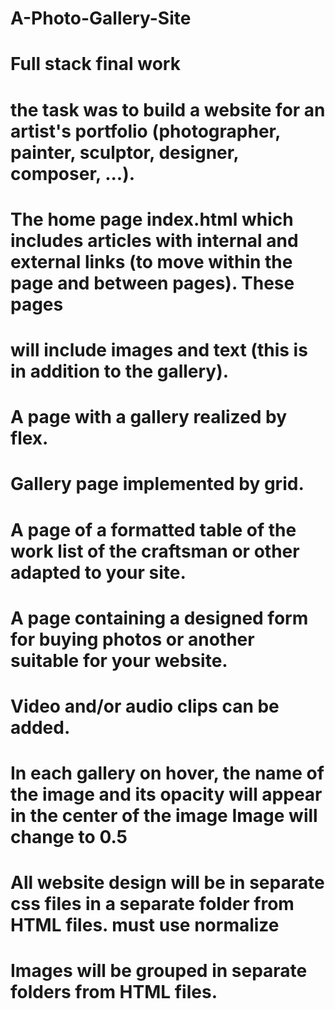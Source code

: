 # A-Photo-Gallery-Site 
# Full stack final work
# the task was to build a website for an artist's portfolio (photographer, painter, sculptor, designer, composer, ...).
# The home page index.html which includes articles with internal and external links (to move within the page and between pages). These pages 
# will include images and text (this is in addition to the gallery).
# A page with a gallery realized by flex.
# Gallery page implemented by grid.
# A page of a formatted table of the work list of the craftsman or other adapted to your site.
# A page containing a designed form for buying photos or another suitable for your website.
# Video and/or audio clips can be added.
# In each gallery on hover, the name of the image and its opacity will appear in the center of the image Image will change to 0.5
# All website design will be in separate css files in a separate folder from HTML files. must use normalize
# Images will be grouped in separate folders from HTML files.
